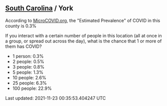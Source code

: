 
## [South Carolina](/united-states/south-carolina) / York

According to [MicroCOVID.org](http://microcovid.org),
the "Estimated Prevalence" of COVID in this county is 0.3%

If you interact with a certain number of people in this location
(all at once in a group, or spread out across the day), what is the chance that
1 or more of them has COVID?

- 1 person: 0.3%
- 2 people: 0.5%
- 3 people: 0.8%
- 5 people: 1.3%
- 10 people: 2.6%
- 25 people: 6.3%
- 100 people: 22.9%

Last updated: 2021-11-23 00:35:53.404247 UTC
